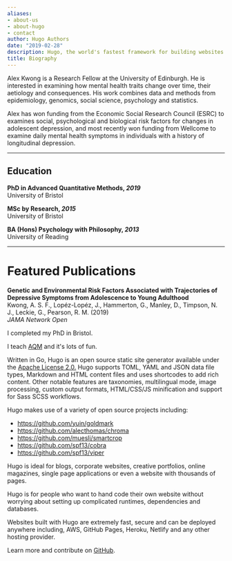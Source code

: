 ```yaml
---
aliases:
- about-us
- about-hugo
- contact
author: Hugo Authors
date: "2019-02-28"
description: Hugo, the world's fastest framework for building websites
title: Biography
---
```


Alex Kwong is a Research Fellow at the University of Edinburgh. He is interested in examining how mental health traits change over time, their aetiology and consequences. His work combines data and methods from epidemiology, genomics, social science, psychology and statistics.

Alex has won funding from the Economic Social Research Council (ESRC) to examines social, psychological and biological risk factors for changes in adolescent depression, and most recently won funding from Wellcome to examine daily mental health symptoms in individuals with a history of longitudinal depression. 

---

## Education

**PhD in Advanced Quantitative Methods, _2019_**  
University of Bristol

**MSc by Research, _2015_**  
University of Bristol

**BA (Hons) Psychology with Philosophy, _2013_**  
University of Reading

---

# Featured Publications

**Genetic and Environmental Risk Factors Associated with Trajectories of Depressive Symptoms from Adolescence to Young Adulthood**  
Kwong, A. S. F., Lopéz-Lopéz, J., Hammerton, G., Manley, D., Timpson, N. J., Leckie, G., Pearson, R. M. (2019)  
_JAMA Network Open_

I completed my PhD in Bristol.

I teach [AQM](www.AQM.ac.uk) and it's lots of fun.

Written in Go, Hugo is an open source static site generator available under the [Apache License 2.0.](https://github.com/gohugoio/hugo/blob/master/LICENSE) Hugo supports TOML, YAML and JSON data file types, Markdown and HTML content files and uses shortcodes to add rich content. Other notable features are taxonomies, multilingual mode, image processing, custom output formats, HTML/CSS/JS minification and support for Sass SCSS workflows.

Hugo makes use of a variety of open source projects including:

- https://github.com/yuin/goldmark
- https://github.com/alecthomas/chroma
- https://github.com/muesli/smartcrop
- https://github.com/spf13/cobra
- https://github.com/spf13/viper

Hugo is ideal for blogs, corporate websites, creative portfolios, online magazines, single page applications or even a website with thousands of pages.

Hugo is for people who want to hand code their own website without worrying about setting up complicated runtimes, dependencies and databases.

Websites built with Hugo are extremely fast, secure and can be deployed anywhere including, AWS, GitHub Pages, Heroku, Netlify and any other hosting provider.

Learn more and contribute on [GitHub](https://github.com/gohugoio).
